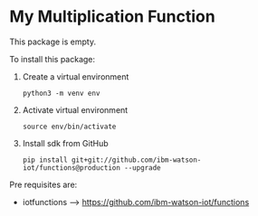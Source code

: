 # My Multiplication Function

This package is empty. 

To install this package: 

1. Create a virtual environment
    ```
    python3 -m venv env
    ```
2. Activate virtual environment
    ```
    source env/bin/activate
    ```
3. Install sdk from GitHub
   ```
   pip install git+git://github.com/ibm-watson-iot/functions@production --upgrade 
   ```

Pre requisites are:

* iotfunctions --> https://github.com/ibm-watson-iot/functions

